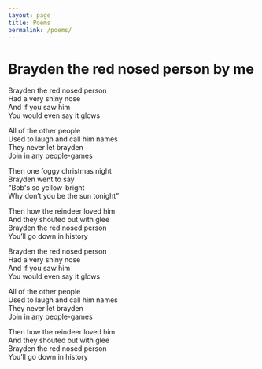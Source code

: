 ```yaml
---
layout: page
title: Poems
permalink: /poems/
---
```


# Brayden the red nosed person by me
Brayden the red nosed person  
Had a very shiny nose  
And if you saw him  
You would even say it glows

All of the other people  
Used to laugh and call him names  
They never let brayden  
Join in any people-games

Then one foggy christmas night  
Brayden went to say  
"Bob's so yellow-bright  
Why don’t you be the sun tonight”

Then how the reindeer loved him  
And they shouted out with glee  
Brayden the red nosed person  
You’ll go down in history

Brayden the red nosed person  
Had a very shiny nose  
And if you saw him  
You would even say it glows

All of the other people  
Used to laugh and call him names  
They never let brayden  
Join in any people-games

Then how the reindeer loved him  
And they shouted out with glee  
Brayden the red nosed person  
You’ll go down in history
